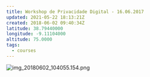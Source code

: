 ```yaml
---
title: Workshop de Privacidade Digital - 16.06.2017
updated: 2021-05-22 18:13:21Z
created: 2018-06-02 09:40:34Z
latitude: 38.79440000
longitude: -9.11104000
altitude: 75.0000
tags:
  - courses
---
```


![img_20180602_104055.154.png](img_20180602_104055.154.png)